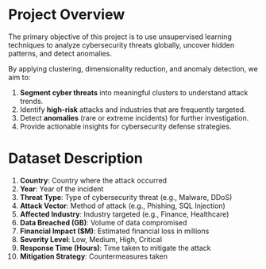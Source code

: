 # Project Overview 
The primary objective of this project is to use unsupervised learning techniques to analyze cybersecurity threats globally, uncover hidden patterns, and detect anomalies.

By applying clustering, dimensionality reduction, and anomaly detection, we aim to:

1. **Segment cyber threats** into meaningful clusters to understand attack trends.
2. Identify **high-risk** attacks and industries that are frequently targeted.
3. Detect **anomalies** (rare or extreme incidents) for further investigation.
4. Provide actionable insights for cybersecurity defense strategies. 

# Dataset Description
1. **Country**: Country where the attack occurred
2. **Year**: Year of the incident
3. **Threat Type**: Type of cybersecurity threat (e.g., Malware, DDoS)
4. **Attack Vector**: Method of attack (e.g., Phishing, SQL Injection)
5. **Affected Industry**: Industry targeted (e.g., Finance, Healthcare)
6. **Data Breached (GB)**: Volume of data compromised
7. **Financial Impact ($M)**: Estimated financial loss in millions
8. **Severity Level**: Low, Medium, High, Critical
9. **Response Time (Hours)**: Time taken to mitigate the attack
10. **Mitigation Strategy**: Countermeasures taken

